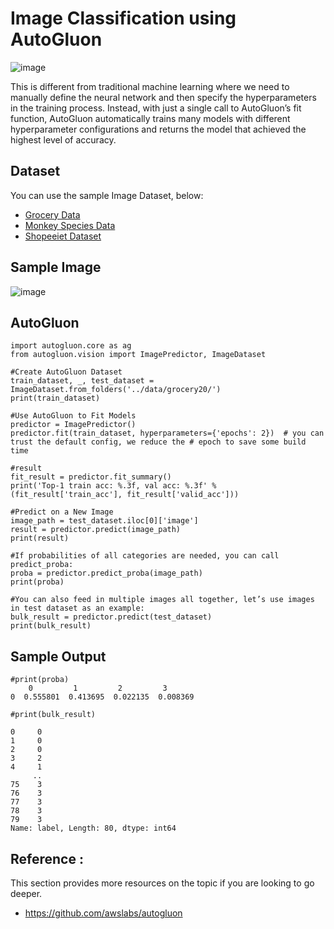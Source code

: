 
# Image Classification using AutoGluon
![image](https://user-images.githubusercontent.com/53899191/127358834-4bbab40a-f0c5-4760-96b2-14e65f13020a.png)


This is different from traditional machine learning where we need to manually define the neural network and then specify the hyperparameters in the training process. 
Instead, with just a single call to AutoGluon’s fit function, AutoGluon automatically trains many models with different hyperparameter configurations and returns the model that achieved the highest level of accuracy.

## Dataset

You can use the sample Image Dataset, below:
- [Grocery Data](https://www.kaggle.com/khotijahs1/grocery-data)
- [Monkey Species Data](https://www.kaggle.com/khotijahs1/monkey-species-dataset)
- [Shopeeiet Dataset](https://www.kaggle.com/khotijahs1/shopeeiet-dataset)

## Sample Image
![image](https://user-images.githubusercontent.com/53899191/127365383-03500e3f-e455-49bd-a73d-fea130045902.png)


## AutoGluon
```
import autogluon.core as ag
from autogluon.vision import ImagePredictor, ImageDataset

#Create AutoGluon Dataset
train_dataset, _, test_dataset = ImageDataset.from_folders('../data/grocery20/')
print(train_dataset)

#Use AutoGluon to Fit Models
predictor = ImagePredictor()
predictor.fit(train_dataset, hyperparameters={'epochs': 2})  # you can trust the default config, we reduce the # epoch to save some build time

#result
fit_result = predictor.fit_summary()
print('Top-1 train acc: %.3f, val acc: %.3f' %(fit_result['train_acc'], fit_result['valid_acc']))

#Predict on a New Image
image_path = test_dataset.iloc[0]['image']
result = predictor.predict(image_path)
print(result)

#If probabilities of all categories are needed, you can call predict_proba:
proba = predictor.predict_proba(image_path)
print(proba)

#You can also feed in multiple images all together, let’s use images in test dataset as an example:
bulk_result = predictor.predict(test_dataset)
print(bulk_result)
```

## Sample Output

```
#print(proba)
    0         1         2         3
0  0.555801  0.413695  0.022135  0.008369

#print(bulk_result)

0     0
1     0
2     0
3     2
4     1
     ..
75    3
76    3
77    3
78    3
79    3
Name: label, Length: 80, dtype: int64
```

## Reference :

This section provides more resources on the topic if you are looking to go deeper.

- https://github.com/awslabs/autogluon
